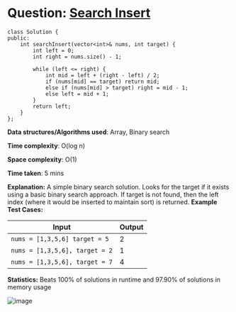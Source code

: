 <h1>Question: <a href="https://leetcode.com/problems/search-insert-position/description">Search Insert</a></h1>

```
class Solution {
public:
    int searchInsert(vector<int>& nums, int target) {
        int left = 0;
        int right = nums.size() - 1;

        while (left <= right) {
            int mid = left + (right - left) / 2;
            if (nums[mid] == target) return mid;
            else if (nums[mid] > target) right = mid - 1;
            else left = mid + 1;
        }
        return left;
    }
};
```

**Data structures/Algorithms used**: Array, Binary search

**Time complexity**: O(log n)

**Space complexity**: O(1)

**Time taken**: 5 mins

**Explanation:**
A simple binary search solution. Looks for the target if it exists using a basic binary search approach. If target is not found, then the left index (where it would be inserted to maintain sort) is returned.
**Example Test Cases:**


| Input  | Output |
| ------------- | ------------- |
| <code>nums = [1,3,5,6] target = 5 </code>  | 2 |
| <code>nums = [1,3,5,6], target = 2</code>  | 1 |
| <code>nums = [1,3,5,6], target = 7</code>  | 4 |

**Statistics:** Beats 100% of solutions in runtime and 97.90% of solutions in memory usage

![image](https://github.com/user-attachments/assets/bdd4e64d-8892-4abc-a3f4-af2549465fee)


